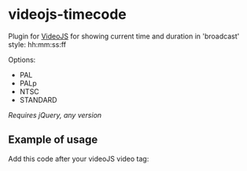 # videojs-timecode
Plugin for [VideoJS](http://www.videojs.com/) for showing current time and duration in 'broadcast' style: hh:mm:ss:ff

Options:

   * PAL
   * PALp
   * NTSC
   * STANDARD

*Requires jQuery, any version*

## Example of usage

Add this code after your videoJS video tag:
    <script src="/Scripts/videojs/videojs.timecode.js"></script>
    <script type="text/javascript">
        videojs("VideoPlayer").ready(function(){
            this.timecode({
                timeFormat: 'PAL'
            });
        });
    </script>